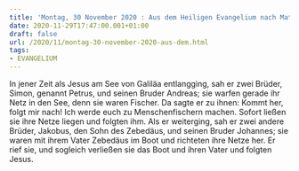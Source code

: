 ```yaml
---
title: 'Montag, 30 November 2020 : Aus dem Heiligen Evangelium nach Matthäus - Mt 4,18-22.'
date: 2020-11-29T17:47:00.001+01:00
draft: false
url: /2020/11/montag-30-november-2020-aus-dem.html
tags: 
- EVANGELIUM
---
```


In jener Zeit als Jesus am See von Galiläa entlangging, sah er zwei Brüder, Simon, genannt Petrus, und seinen Bruder Andreas; sie warfen gerade ihr Netz in den See, denn sie waren Fischer. Da sagte er zu ihnen: Kommt her, folgt mir nach! Ich werde euch zu Menschenfischern machen. Sofort ließen sie ihre Netze liegen und folgten ihm. Als er weiterging, sah er zwei andere Brüder, Jakobus, den Sohn des Zebedäus, und seinen Bruder Johannes; sie waren mit ihrem Vater Zebedäus im Boot und richteten ihre Netze her. Er rief sie, und sogleich verließen sie das Boot und ihren Vater und folgten Jesus.